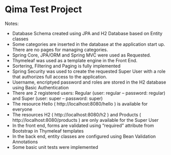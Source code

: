# Qima Test Project

Notes:

- Database Schema created using JPA and H2 Database based on Entity classes
- Some categories are inserted in the database at the application start up. There are no pages for managing categories.
- Spring Core, JPA/ORM and Spring MVC were used as Requested.
- Thymeleaf was used as a template engine in the Front End.
- Sortering, Filtering and Paging is fully implemented
- Spring Security was used to create the requested Super User with a role that authorizes full access to the application.
- Username, encriptyed password and roles are stored in the H2 database using Basic Authentication
- There are 2 registered users: Regular (user: regular – password: regular) and Super (user: super – password: super)
- The resource Hello ( http://localhost:8080/hello ) is available for everyone
- The resources H2 ( http://localhost:8080/h2 ) and Products ( http://localhost:8080/products ) are only available for the Super User
- In the front end, forms are validated using “required” attribute from Bootstrap in Thymeleaf templates
- In the back end, entity classes are configured using Bean Validation Annotations
- Some basic unit tests were implemented
